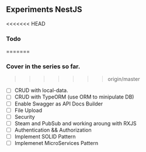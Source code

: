 ## Experiments NestJS

<<<<<<< HEAD
### Todo

=======
### Cover in the series so far. 
>>>>>>> origin/master
- [ ] CRUD with local-data.
- [ ] CRUD with TypeORM (use ORM to minipulate DB)
- [ ] Enable Swagger as API Docs Builder
- [ ] File Upload
- [ ] Security
- [ ] Steam and PubSub and working aroung with RXJS
- [ ] Authentication && Authorization
- [ ] Implement SOLID Pattern
- [ ] Implemenet MicroServices Pattern
